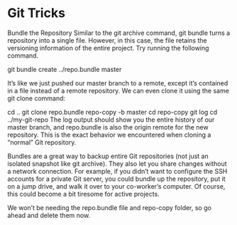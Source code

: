 # Git Tricks

Bundle the Repository
Similar to the git archive command, git bundle turns a repository into a single file. However, in this case, the file retains the versioning information of the entire project. Try running the following command.

git bundle create ../repo.bundle master

It’s like we just pushed our master branch to a remote, except it’s contained in a file instead of a remote repository. We can even clone it using the same git clone command:

cd ..
git clone repo.bundle repo-copy -b master
cd repo-copy
git log
cd ../my-git-repo
The log output should show you the entire history of our master branch, and repo.bundle is also the origin remote for the new repository. This is the exact behavior we encountered when cloning a “normal” Git repository.

Bundles are a great way to backup entire Git repositories (not just an isolated snapshot like git archive). They also let you share changes without a network connection. For example, if you didn’t want to configure the SSH accounts for a private Git server, you could bundle up the repository, put it on a jump drive, and walk it over to your co-worker’s computer. Of course, this could become a bit tiresome for active projects.

We won’t be needing the repo.bundle file and repo-copy folder, so go ahead and delete them now.
